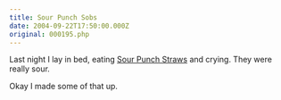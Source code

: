 ```yaml
---
title: Sour Punch Sobs
date: 2004-09-22T17:50:00.000Z
original: 000195.php
---
```


Last night I lay in bed, eating <a href="http://store1.yimg.com/I/candyandstuff_1810_9873385">Sour Punch Straws</a> and crying. They were really sour.

Okay I made some of that up.
